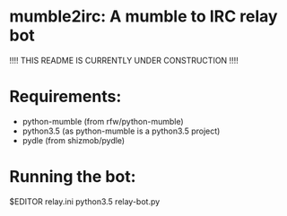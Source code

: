 # mumble2irc: A mumble to IRC relay bot

!!!! THIS README IS CURRENTLY UNDER CONSTRUCTION !!!!

# Requirements:

* python-mumble (from rfw/python-mumble)
* python3.5 (as python-mumble is a python3.5 project)
* pydle (from shizmob/pydle)

# Running the bot:
$EDITOR relay.ini
python3.5 relay-bot.py
